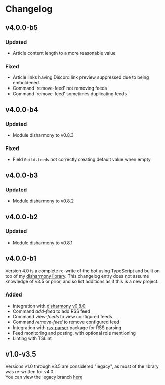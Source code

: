 # Changelog
## v4.0.0-b5
### Updated
- Article content length to a more reasonable value

### Fixed
- Article links having Discord link preview suppressed due to being emboldened
- Command 'remove-feed' not removing feeds
- Command 'remove-feed' sometimes duplicating feeds

## v4.0.0-b4
### Updated
- Module disharmony to v0.8.3

### Fixed
- Field `Guild.feeds` not correctly creating default value when empty

## v4.0.0-b3
### Updated
- Module disharmony to v0.8.2

## v4.0.0-b2
### Updated
- Module disharmony to v0.8.1

## v4.0.0-b1
Version 4.0 is a complete re-write of the bot using TypeScript and built on top of my [disharmony library](https://github.com/benji7425/disharmony).
This changelog entry does not assume knowledge of v3.5 or prior, and so list additions as if this is a new project.

### Added
- Integration with [disharmony](https://github.com/benji7425/disharmony) [v0.8.0](https://www.npmjs.com/package/disharmony/v/0.8.0)
- Command *add-feed* to add RSS feed
- Command *view-feeds* to view configured feeds
- Command *remove-feed* to remove configured feed
- Integration with [rss-parser](https://www.npmjs.com/package/rss-parser) package for RSS parsing
- Feed monitoring and posting, with optional role mentioning
- Linting with TSLint

## v1.0-v3.5
Versions v1.0 through v3.5 are considered "legacy", as most of the library was re-written for v4.0.  
You can view the legacy branch [here](https://github.com/benji7425/discord-rss-fetcher/tree/legacy)